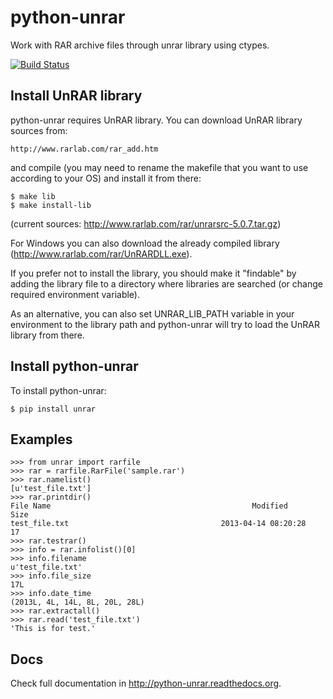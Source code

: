 python-unrar
============

Work with RAR archive files through unrar library using ctypes.

[![Build Status](https://travis-ci.org/matiasb/python-unrar.png?branch=master)](https://travis-ci.org/matiasb/python-unrar)


Install UnRAR library
---------------------

python-unrar requires UnRAR library. You can download UnRAR library sources from:

    http://www.rarlab.com/rar_add.htm

and compile (you may need to rename the makefile that you want to use according to your OS) and install it from there:

    $ make lib
    $ make install-lib

(current sources: http://www.rarlab.com/rar/unrarsrc-5.0.7.tar.gz)

For Windows you can also download the already compiled library (http://www.rarlab.com/rar/UnRARDLL.exe).

If you prefer not to install the library, you should make it "findable" by adding the library file to a directory where libraries are searched (or change required environment variable).

As an alternative, you can also set UNRAR_LIB_PATH variable in your environment to the library path and python-unrar will try to load the UnRAR library from there.


Install python-unrar
--------------------

To install python-unrar:

    $ pip install unrar


Examples
--------

    >>> from unrar import rarfile
    >>> rar = rarfile.RarFile('sample.rar')
    >>> rar.namelist()
    [u'test_file.txt']
    >>> rar.printdir()
    File Name                                             Modified             Size
    test_file.txt                                  2013-04-14 08:20:28           17
    >>> rar.testrar()
    >>> info = rar.infolist()[0]
    >>> info.filename
    u'test_file.txt'
    >>> info.file_size
    17L
    >>> info.date_time
    (2013L, 4L, 14L, 8L, 20L, 28L)
    >>> rar.extractall()
    >>> rar.read('test_file.txt')
    'This is for test.'


Docs
----

Check full documentation in http://python-unrar.readthedocs.org.
